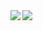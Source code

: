 <a href="https://github.com/anuraghazra/github-readme-stats">
  <img align="left" src="https://github-readme-stats.vercel.app/api?username=nyaruo&count_private=true&show_icons=true" />
</a>
<a href="https://github.com/nyaruo/github-readme-stats">
  <img align="left" src="https://github-readme-stats.vercel.app/api/top-langs/?username=nyaruo" />
</a>
